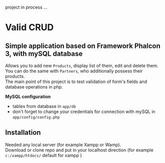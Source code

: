 project in process ...
# Valid CRUD  
## Simple application based on Framework Phalcon 3, with mySQL database  
Allows you to add new `Products`, display list of them, edit and delete them.    
You can do the same with `Partners`, who additionally possess their products.   
The main point of this project is to test validation of form's fields and database operations in php.   


**MySQL configuration**  
* tables from database in ```app/db```  
* don't forget to change your credentials for connection with mySQL in ```app/config/config.php```  

## Installation

Needed any local server (for example Xampp or Wamp).  
Download or clone repo and put in your localhost direction 
(for example `c:/xampp/htdocs/` default for xampp )